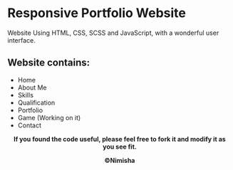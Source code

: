 # Responsive Portfolio Website 

Website Using HTML, CSS, SCSS and JavaScript, with a wonderful user interface.

## Website contains: 

- Home
- About Me
- Skills
- Qualification
- Portfolio
- Game (Working on it)
- Contact

<div align="center">
<p align="center"><b>If you found the code useful, please feel free to fork it and modify it as you see fit.</p? <br>
</div>



<p align="center"><b>©Nimisha </b></p?
